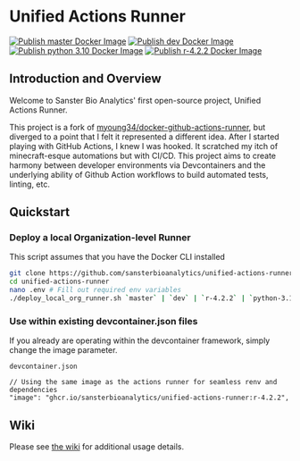 Unified Actions Runner
============================
[![Publish master Docker Image](https://github.com/sansterbioanalytics/unified-actions-runner/actions/workflows/ghcr-publish-master.yml/badge.svg?branch=master)](https://github.com/sansterbioanalytics/unified-actions-runner/actions/workflows/ghcr-publish-master.yml)
[![Publish dev Docker Image](https://github.com/sansterbioanalytics/unified-actions-runner/actions/workflows/ghcr-publish-dev.yml/badge.svg?branch=dev)](https://github.com/sansterbioanalytics/unified-actions-runner/actions/workflows/ghcr-publish-dev.yml)
[![Publish python 3.10 Docker Image](https://github.com/sansterbioanalytics/unified-actions-runner/actions/workflows/ghcr-publish-python-3.10.yml/badge.svg?branch=python-3.10)](https://github.com/sansterbioanalytics/unified-actions-runner/actions/workflows/ghcr-publish-python-3.10.yml)
[![Publish r-4.2.2 Docker Image](https://github.com/sansterbioanalytics/unified-actions-runner/actions/workflows/ghcr-publish-r-4.2.2.yml/badge.svg?branch=r-4.2.2)](https://github.com/sansterbioanalytics/unified-actions-runner/actions/workflows/ghcr-publish-r-4.2.2.yml)
## Introduction and Overview

Welcome to Sanster Bio Analytics' first open-source project, Unified Actions Runner.

This project is a fork of [myoung34/docker-github-actions-runner](https://github.com/myoung34/docker-github-actions-runner), but diverged to a point that I felt it represented a different idea. After I started playing with GitHub Actions, I knew I was hooked. It scratched my itch of minecraft-esque automations but with CI/CD. This project aims to create harmony between developer environments via Devcontainers and the underlying ability of Github Action workflows to build automated tests, linting, etc.

## Quickstart
### Deploy a local Organization-level Runner

This script assumes that you have the Docker CLI installed 

```bash
git clone https://github.com/sansterbioanalytics/unified-actions-runner
cd unified-actions-runner
nano .env # Fill out required env variables
./deploy_local_org_runner.sh `master` | `dev` | `r-4.2.2` | `python-3.10`
```

### Use within existing devcontainer.json files

If you already are operating within the devcontainer framework, simply change the image parameter.

`devcontainer.json`
```
// Using the same image as the actions runner for seamless renv and dependencies
"image": "ghcr.io/sansterbioanalytics/unified-actions-runner:r-4.2.2",
```

## Wiki
Please see [the wiki](https://github.com/sansterbioanalytics/unified-actions-runner/wiki/Home) for additional usage details.